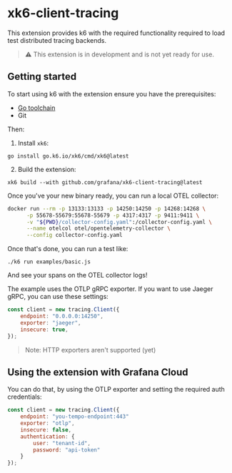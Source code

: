 # xk6-client-tracing

This extension provides k6 with the required functionality required to load test distributed tracing backends.

> :warning: This extension is in development and is not yet ready for use.

## Getting started  

To start using k6 with the extension ensure you have the prerequisites:

- [Go toolchain](https://go101.org/article/go-toolchain.html)
- Git

Then:

1. Install `xk6`:
```shell
go install go.k6.io/xk6/cmd/xk6@latest
```

2. Build the extension:
```shell
xk6 build --with github.com/grafana/xk6-client-tracing@latest
```

Once you've your new binary ready, you can run a local OTEL collector:
```bash
docker run --rm -p 13133:13133 -p 14250:14250 -p 14268:14268 \
      -p 55678-55679:55678-55679 -p 4317:4317 -p 9411:9411 \
      -v "${PWD}/collector-config.yaml":/collector-config.yaml \
      --name otelcol otel/opentelemetry-collector \
      --config collector-config.yaml
```

Once that's done, you can run a test like:
```
./k6 run examples/basic.js
```

And see your spans on the OTEL collector logs!

The example uses the OTLP gRPC exporter. If you want to use Jaeger gRPC, you can use these settings:
```javascript
const client = new tracing.Client({
    endpoint: "0.0.0.0:14250",
    exporter: "jaeger",
    insecure: true,
});
```

> Note: HTTP exporters aren't supported (yet)

## Using the extension with Grafana Cloud

You can do that, by using the OTLP exporter and setting the required auth credentials:
```javascript
const client = new tracing.Client({
    endpoint: "you-tempo-endpoint:443"
    exporter: "otlp",
    insecure: false,
    authentication: {
        user: "tenant-id",
        password: "api-token"
    }
});
```


